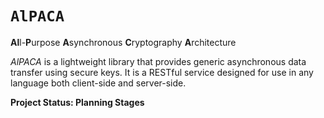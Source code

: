 # `AlPACA`
**Al**l-**P**urpose **A**synchronous **C**ryptography **A**rchitecture

*AlPACA* is a lightweight library that provides generic asynchronous data transfer using secure keys.  It is a RESTful service designed for use in any language both client-side and server-side.

**Project Status: Planning Stages**
